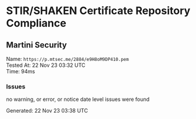 # STIR/SHAKEN Certificate Repository Compliance

## Martini Security

Name: `https://p.mtsec.me/2884/e9H8oM9DP410.pem`\
Tested At: 22 Nov 23 03:32 UTC\
Time: 94ms

### Issues

no warning, or error, or notice date level issues were found

Generated: 22 Nov 23 03:38 UTC